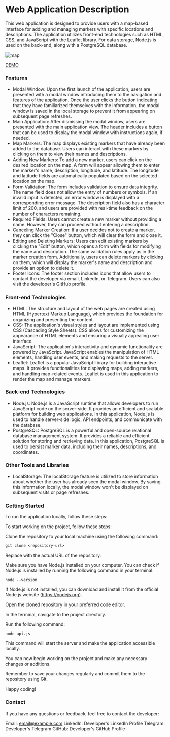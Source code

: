<h1>Web Application Description</h1>
This web application is designed to provide users with a map-based interface for adding and managing markers with specific locations and descriptions. The application utilizes front-end technologies such as HTML, CSS, and JavaScript with the Leaflet library. For data storage, Node.js is used on the back-end, along with a PostgreSQL database.

![map](https://github.com/Sveta-Kryukova/leaflet-app/assets/116656921/6bfaf97b-2072-4e53-a739-706e4b774bd8)


[DEMO](https://sveta-kryukova.github.io/leaflet-app/)
<h3>Features</h3>
<ul>
<li>Modal Window: Upon the first launch of the application, users are presented with a modal window introducing them to the navigation and features of the application. Once the user clicks the button indicating that they have familiarized themselves with the information, the modal window is saved in the local storage to prevent it from appearing on subsequent page refreshes.

<li>
  Main Application: After dismissing the modal window, users are presented with the main application view. The header includes a button that can be used to display the modal window with instructions again, if needed.</li>

<li>
  Map Markers: The map displays existing markers that have already been added to the database. Users can interact with these markers by clicking on them to view their names and descriptions.</li>

<li>
  Adding New Markers: To add a new marker, users can click on the desired location on the map. A form will appear allowing them to enter the marker's name, description, longitude, and latitude. The longitude and latitude fields are automatically populated based on the selected location on the map.</li>

<li>
  Form Validation: The form includes validation to ensure data integrity. The name field does not allow the entry of numbers or symbols. If an invalid input is detected, an error window is displayed with a corresponding error message. The description field also has a character limit of 200, and users are provided with real-time feedback on the number of characters remaining.</li>

<li>
  Required Fields: Users cannot create a new marker without providing a name. However, they can proceed without entering a description.</li>

<li>
  Canceling Marker Creation: If a user decides not to create a marker, they can click the "Close" button, which will clear the form and close it.</li>

<li>
  Editing and Deleting Markers: Users can edit existing markers by clicking the "Edit" button, which opens a form with fields for modifying the name and description. The same validation rules apply as in the marker creation form. Additionally, users can delete markers by clicking on them, which will display the marker's name and description and provide an option to delete it.</li>

<li>
  Footer Icons: The footer section includes icons that allow users to contact the developer via email, LinkedIn, or Telegram. Users can also visit the developer's GitHub profile.</li>
  </ul>
  
  <h3>Front-end Technologies</h3>
  <ul>
<li>HTML: The structure and layout of the web pages are created using HTML (Hypertext Markup Language), which provides the foundation for organizing and presenting the content.</li>

<li>CSS: The application's visual styles and layout are implemented using CSS (Cascading Style Sheets). CSS allows for customizing the appearance of HTML elements and ensuring a visually appealing user interface.</li>

<li>JavaScript: The application's interactivity and dynamic functionality are powered by JavaScript. JavaScript enables the manipulation of HTML elements, handling user events, and making requests to the server.</li>

<li>Leaflet: Leaflet is a popular JavaScript library for building interactive maps. It provides functionalities for displaying maps, adding markers, and handling map-related events. Leaflet is used in this application to render the map and manage markers.</li>
</ul>

<h3>Back-end Technologies</h3>
<ul>
<li>Node.js: Node.js is a JavaScript runtime that allows developers to run JavaScript code on the server-side. It provides an efficient and scalable platform for building web applications. In this application, Node.js is used to handle server-side logic, API endpoints, and communicate with the database.</li>

<li>PostgreSQL: PostgreSQL is a powerful and open-source relational database management system. It provides a reliable and efficient solution for storing and retrieving data. In this application, PostgreSQL is used to persist marker data, including their names, descriptions, and coordinates.</li>
</ul>

<h3>Other Tools and Libraries</h3>
<ul>
  <li>LocalStorage: The localStorage feature is utilized to store information about whether the user has already seen the modal window. By saving this information locally, the modal window won't be displayed on subsequent visits or page refreshes.</li>
</ul>
<h3>Getting Started</h3>
To run the application locally, follow these steps:

To start working on the project, follow these steps:

Clone the repository to your local machine using the following command:
```
git clone <repository-url>
```

Replace <repository-url> with the actual URL of the repository.

Make sure you have Node.js installed on your computer. You can check if Node.js is installed by running the following command in your terminal:
```
node --version
```
If Node.js is not installed, you can download and install it from the official Node.js website (https://nodejs.org).

Open the cloned repository in your preferred code editor.

In the terminal, navigate to the project directory.

Run the following command:
```
node api.js
  ```
This command will start the server and make the application accessible locally.

You can now begin working on the project and make any necessary changes or additions.

Remember to save your changes regularly and commit them to the repository using Git.

Happy coding!
<h3>Contact</h3>
If you have any questions or feedback, feel free to contact the developer:

Email: email@example.com
LinkedIn: Developer's LinkedIn Profile
Telegram: Developer's Telegram
GitHub: Developer's GitHub Profile
